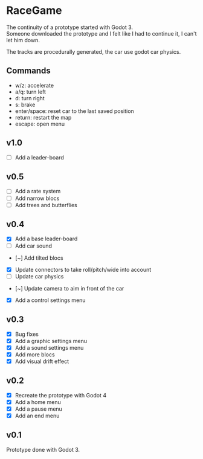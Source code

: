 # RaceGame

The continuity of a prototype started with Godot 3.  
Someone downloaded the prototype and I felt like I had to continue it, I can't let him down.  

The tracks are procedurally generated, the car use godot car physics.

## Commands

- w/z: accelerate
- a/q: turn left
- d: turn right
- s: brake
- enter/space: reset car to the last saved position
- return: restart the map
- escape: open menu

## v1.0

- [ ] Add a leader-board

## v0.5

- [ ] Add a rate system
- [ ] Add narrow blocs
- [ ] Add trees and butterflies <!-- Histo -->

## v0.4

- [x] Add a base leader-board
- [ ] Add car sound
- [~] Add tilted blocs
- [x] Update connectors to take roll/pitch/wide into account
- [ ] Update car physics
- [~] Update camera to aim in front of the car
- [x] Add a control settings menu

## v0.3

- [x] Bug fixes
- [x] Add a graphic settings menu
- [x] Add a sound settings menu
- [x] Add more blocs
- [x] Add visual drift effect

## v0.2

- [x] Recreate the prototype with Godot 4
- [x] Add a home menu
- [x] Add a pause menu
- [x] Add an end menu

## v0.1

Prototype done with Godot 3.
